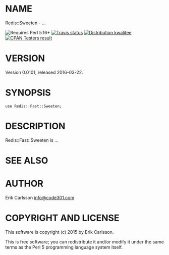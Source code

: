 # NAME

Redis::Sweeten - ...

<div>
    <p>
    <img src="https://img.shields.io/badge/perl-5.16+-blue.svg" alt="Requires Perl 5.16+" />
    <a href="https://travis-ci.org//"><img src="https://api.travis-ci.org//.svg?branch=master" alt="Travis status" /></a>
    <a href="http://cpants.cpanauthors.org/dist/Redis-Sweeten-0.0101"><img src="https://badgedepot.code301.com/badge/kwalitee/Redis-Sweeten/0.0101" alt="Distribution kwalitee" /></a>
    <a href="http://matrix.cpantesters.org/?dist=Redis-Sweeten%200.0101"><img src="https://badgedepot.code301.com/badge/cpantesters/Redis-Sweeten/0.0101" alt="CPAN Testers result" /></a>
    </p>
</div>

# VERSION

Version 0.0101, released 2016-03-22.

# SYNOPSIS

    use Redis::Fast::Sweeten;

# DESCRIPTION

Redis::Fast::Sweeten is ...

# SEE ALSO

# AUTHOR

Erik Carlsson <info@code301.com>

# COPYRIGHT AND LICENSE

This software is copyright (c) 2015 by Erik Carlsson.

This is free software; you can redistribute it and/or modify it under
the same terms as the Perl 5 programming language system itself.
